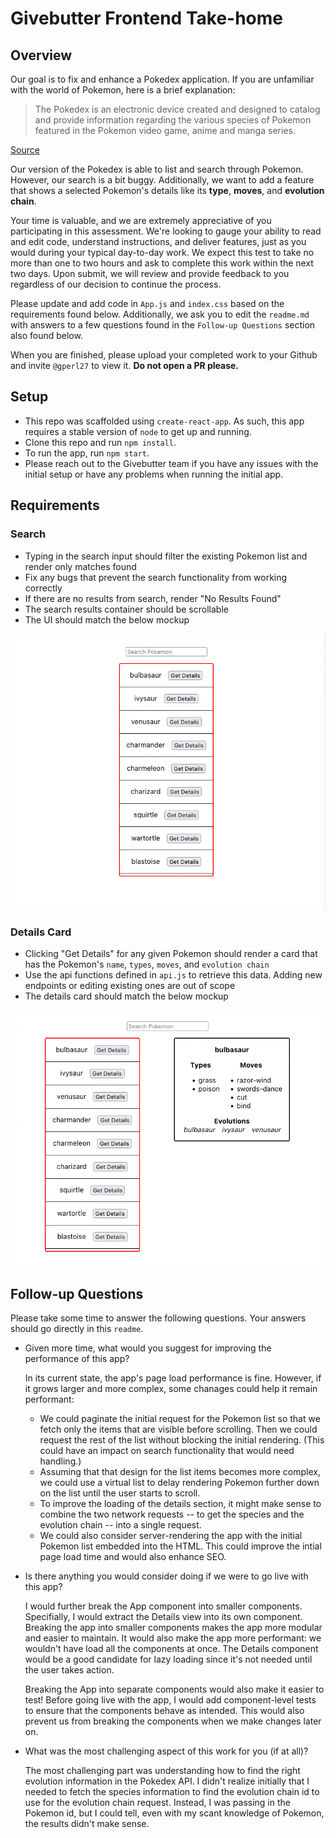 # Givebutter Frontend Take-home

## Overview

Our goal is to fix and enhance a Pokedex application. If you are unfamiliar with the world of Pokemon, here is a brief explanation:

> The Pokedex is an electronic device created and designed to catalog and provide information regarding the various species of Pokemon featured in the Pokemon video game, anime and manga series.
 
[Source](https://pokemon.fandom.com/wiki/Pokedex)
 
Our version of the Pokedex is able to list and search through Pokemon. However, our search is a bit buggy. Additionally, we want to add a feature that shows a selected Pokemon's details like its **type**, **moves**, and **evolution chain**.

Your time is valuable, and we are extremely appreciative of you participating in this assessment. We're looking to gauge your ability to read and edit code, understand instructions, and deliver features, just as you would during your typical day-to-day work. We expect this test to take no more than one to two hours and ask to complete this work within the next two days. Upon submit, we will review and provide feedback to you regardless of our decision to continue the process.

Please update and add code in `App.js` and `index.css` based on the requirements found below. Additionally, we ask you to edit the `readme.md` with answers to a few questions found in the `Follow-up Questions` section also found below.

When you are finished, please upload your completed work to your Github and invite `@gperl27` to view it. **Do not open a PR please.**

## Setup

- This repo was scaffolded using `create-react-app`. As such, this app requires a stable version of `node` to get up and running.
- Clone this repo and run `npm install`.
- To run the app, run `npm start`.
- Please reach out to the Givebutter team if you have any issues with the initial setup or have any problems when running the initial app.

## Requirements

### Search
- Typing in the search input should filter the existing Pokemon list and render only matches found
- Fix any bugs that prevent the search functionality from working correctly
- If there are no results from search, render "No Results Found"
- The search results container should be scrollable
- The UI should match the below mockup

![](mockup0.png)

### Details Card
     
- Clicking "Get Details" for any given Pokemon should render a card that has the Pokemon's `name`, `types`, `moves`, and `evolution chain`
- Use the api functions defined in `api.js` to retrieve this data. Adding new endpoints or editing existing ones are out of scope
- The details card should match the below mockup

![](mockup1.png)

## Follow-up Questions

Please take some time to answer the following questions. Your answers should go directly in this `readme`.

- Given more time, what would you suggest for improving the performance of this app?

    In its current state, the app's page load performance is fine. However, if it grows larger and more complex, some chanages could help it remain performant: 

    * We could paginate the initial request for the Pokemon list so that we fetch only the items that are visible before scrolling. Then we could request the rest of the list without blocking the initial rendering. (This could have an impact on search functionality that would need handling.)
    * Assuming that that design for the list items becomes more complex, we could use a virtual list to delay rendering Pokemon further down on the list until the user starts to scroll. 
    * To improve the loading of the details section, it might make sense to combine the two network requests -- to get the species and the evolution chain -- into a single request. 
    * We could also consider server-rendering the app with the initial Pokemon list embedded into the HTML. This could improve the intial page load time and would also enhance SEO.

- Is there anything you would consider doing if we were to go live with this app?

    I would further break the App component into smaller components. Specifially, I would extract the Details view into its own component. Breaking the app into smaller components makes the app more modular and easier to maintain. It would also make the app more performant: we wouldn't have load all the components at once. The Details component would be a good candidate for lazy loading since it's not needed until the user takes action.

   Breaking the App into separate components would also make it easier to test! Before going live with the app, I would add component-level tests to ensure that the components behave as intended. This would also prevent us from breaking the components when we make changes later on. 

- What was the most challenging aspect of this work for you (if at all)?

    The most challenging part was understanding how to find the right evolution information in the Pokedex API. I didn't realize initially that I needed to fetch the species information to find the evolution chain id to use for the evolution chain request. Instead, I was passing in the Pokemon id, but I could tell, even with my scant knowledge of Pokemon, the results didn't make sense.
